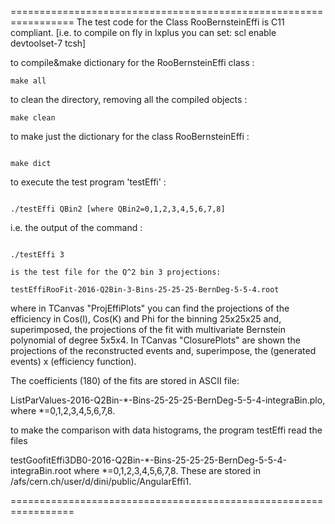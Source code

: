 =================================================================
The test code for the Class RooBernsteinEffi is C11 compliant. 
[i.e. to compile on fly in lxplus you can set:  scl enable devtoolset-7 tcsh]

to compile&make dictionary for the RooBernsteinEffi class :
```
make all
```

to clean the directory, removing all the compiled objects :

```
make clean
```

to make just the dictionary for the class RooBernsteinEffi :
```

make dict
```

to execute the test program 'testEffi' :
``` 

./testEffi QBin2 [where QBin2=0,1,2,3,4,5,6,7,8]
```

i.e. the output of the command :
```

./testEffi 3 

is the test file for the Q^2 bin 3 projections:

testEffiRooFit-2016-Q2Bin-3-Bins-25-25-25-BernDeg-5-5-4.root
```

where in TCanvas "ProjEffiPlots" you can find the projections of  the efficiency in Cos(l), Cos(K) and Phi for the binning 25x25x25 and, 
superimposed, the projections of the fit with multivariate Bernstein polynomial of degree 5x5x4. 
In TCanvas "ClosurePlots" are shown the projections of the reconstructed events and, superimpose, the (generated events) x (efficiency function). 

The coefficients (180) of the  fits are stored in ASCII file: 

ListParValues-2016-Q2Bin-*-Bins-25-25-25-BernDeg-5-5-4-integraBin.plo,
where *=0,1,2,3,4,5,6,7,8.

to make the comparison with data histograms, the program testEffi read the files 

testGoofitEffi3DB0-2016-Q2Bin-*-Bins-25-25-25-BernDeg-5-5-4-integraBin.root 
where *=0,1,2,3,4,5,6,7,8. These are stored in /afs/cern.ch/user/d/dini/public/AngularEffi1.

=================================================================






